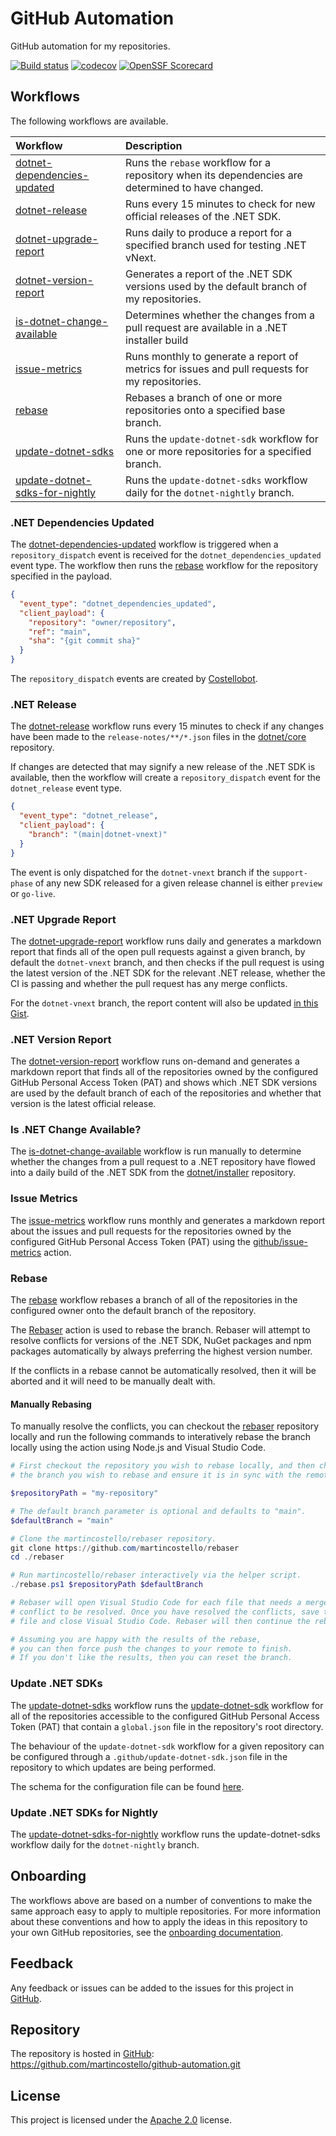 # GitHub Automation

GitHub automation for my repositories.

[![Build status](https://github.com/martincostello/github-automation/actions/workflows/build.yml/badge.svg?branch=main&event=push)](https://github.com/martincostello/github-automation/actions/workflows/build.yml?query=branch%3Amain+event%3Apush)
[![codecov](https://codecov.io/gh/martincostello/github-automation/branch/main/graph/badge.svg)](https://codecov.io/gh/martincostello/github-automation)
[![OpenSSF Scorecard](https://api.securityscorecards.dev/projects/github.com/martincostello/github-automation/badge)](https://securityscorecards.dev/viewer/?uri=github.com/martincostello/github-automation)

## Workflows

The following workflows are available.

| **Workflow**                                                     | **Description**                                                                                   |
| :--------------------------------------------------------------- | :------------------------------------------------------------------------------------------------ |
| [dotnet-dependencies-updated][dotnet-dependencies-updated]       | Runs the `rebase` workflow for a repository when its dependencies are determined to have changed. |
| [dotnet-release][dotnet-release]                                 | Runs every 15 minutes to check for new official releases of the .NET SDK.                         |
| [dotnet-upgrade-report][dotnet-upgrade-report]                   | Runs daily to produce a report for a specified branch used for testing .NET vNext.                |
| [dotnet-version-report][dotnet-version-report]                   | Generates a report of the .NET SDK versions used by the default branch of my repositories.        |
| [is-dotnet-change-available][is-dotnet-change-available]         | Determines whether the changes from a pull request are available in a .NET installer build        |
| [issue-metrics][issue-metrics]                                   | Runs monthly to generate a report of metrics for issues and pull requests for my repositories.    |
| [rebase][rebase]                                                 | Rebases a branch of one or more repositories onto a specified base branch.                        |
| [update-dotnet-sdks][update-dotnet-sdks]                         | Runs the `update-dotnet-sdk` workflow for one or more repositories for a specified branch.        |
| [update-dotnet-sdks-for-nightly][update-dotnet-sdks-for-nightly] | Runs the `update-dotnet-sdks` workflow daily for the `dotnet-nightly` branch.                     |

### .NET Dependencies Updated

The [dotnet-dependencies-updated][dotnet-dependencies-updated] workflow
is triggered when a `repository_dispatch` event is received for the `dotnet_dependencies_updated`
event type. The workflow then runs the [rebase][rebase] workflow for the
repository specified in the payload.

```json
{
  "event_type": "dotnet_dependencies_updated",
  "client_payload": {
    "repository": "owner/repository",
    "ref": "main",
    "sha": "{git commit sha}"
  }
}
```

The `repository_dispatch` events are created by [Costellobot][costellobot].

### .NET Release

The [dotnet-release][dotnet-release] workflow runs every 15 minutes to
check if any changes have been made to the `release-notes/**/*.json` files
in the [dotnet/core][dotnet-core] repository.

If changes are detected that may signify a new release of the .NET SDK is available,
then the workflow will create a `repository_dispatch` event for the `dotnet_release`
event type.

```json
{
  "event_type": "dotnet_release",
  "client_payload": {
    "branch": "(main|dotnet-vnext)"
  }
}
```

The event is only dispatched for the `dotnet-vnext` branch if the `support-phase` of
any new SDK released for a given release channel is either `preview` or `go-live`.

### .NET Upgrade Report

The [dotnet-upgrade-report][dotnet-upgrade-report] workflow runs daily and generates
a markdown report that finds all of the open pull requests against a given branch,
by default the `dotnet-vnext` branch, and then checks if the pull request is using the
latest version of the .NET SDK for the relevant .NET release, whether the CI is passing
and whether the pull request has any merge conflicts.

For the `dotnet-vnext` branch, the report content will also be updated [in this Gist][upgrade-report-gist].

### .NET Version Report

The [dotnet-version-report][dotnet-version-report] workflow runs on-demand and
generates a markdown report that finds all of the repositories owned by the
configured GitHub Personal Access Token (PAT) and shows which .NET SDK versions
are used by the default branch of each of the repositories and whether that version
is the latest official release.

### Is .NET Change Available?

The [is-dotnet-change-available][is-dotnet-change-available] workflow is run manually
to determine whether the changes from a pull request to a .NET repository have flowed
into a daily build of the .NET SDK from the [dotnet/installer][dotnet-installer] repository.

### Issue Metrics

The [issue-metrics][issue-metrics] workflow runs monthly and generates a markdown
report about the issues and pull requests for the repositories owned by the
configured GitHub Personal Access Token (PAT) using the
[github/issue-metrics][issue-metrics-action] action.

### Rebase

The [rebase][rebase] workflow rebases a branch of all of the repositories in the
configured owner onto the default branch of the repository.

The [Rebaser][rebaser] action is used to rebase the branch.
Rebaser will attempt to resolve conflicts for versions of the
.NET SDK, NuGet packages and npm packages automatically by always
preferring the highest version number.

If the conflicts in a rebase cannot be automatically resolved,
then it will be aborted and it will need to be manually dealt with.

#### Manually Rebasing

To manually resolve the conflicts, you can checkout the [rebaser][rebaser]
repository locally and run the following commands to interatively rebase the
branch locally using the action using Node.js and Visual Studio Code.

```powershell
# First checkout the repository you wish to rebase locally, and then checkout
# the branch you wish to rebase and ensure it is in sync with the remote.

$repositoryPath = "my-repository"

# The default branch parameter is optional and defaults to "main".
$defaultBranch = "main"

# Clone the martincostello/rebaser repository.
git clone https://github.com/martincostello/rebaser
cd ./rebaser

# Run martincostello/rebaser interactively via the helper script.
./rebase.ps1 $repositoryPath $defaultBranch

# Rebaser will open Visual Studio Code for each file that needs a merge
# conflict to be resolved. Once you have resolved the conflicts, save the
# file and close Visual Studio Code. Rebaser will then continue the rebase.

# Assuming you are happy with the results of the rebase,
# you can then force push the changes to your remote to finish.
# If you don't like the results, then you can reset the branch.
```

### Update .NET SDKs

The [update-dotnet-sdks][update-dotnet-sdks] workflow runs the
[update-dotnet-sdk][update-dotnet-sdk] workflow for all of the repositories
accessible to the configured GitHub Personal Access Token (PAT) that contain
a `global.json` file in the repository's root directory.

The behaviour of the `update-dotnet-sdk` workflow for a given repository
can be configured through a `.github/update-dotnet-sdk.json` file in the
repository to which updates are being performed.

The schema for the configuration file can be found [here][update-dotnet-sdk-schema].

### Update .NET SDKs for Nightly

The [update-dotnet-sdks-for-nightly][update-dotnet-sdks-for-nightly]
workflow runs the update-dotnet-sdks workflow daily for the `dotnet-nightly` branch.

## Onboarding

The workflows above are based on a number of conventions to make the same
approach easy to apply to multiple repositories. For more information
about these conventions and how to apply the ideas in this repository to
your own GitHub repositories, see the [onboarding documentation][onboarding].

## Feedback

Any feedback or issues can be added to the issues for this project in
[GitHub][issues].

## Repository

The repository is hosted in [GitHub][repository]: <https://github.com/martincostello/github-automation.git>

## License

This project is licensed under the [Apache 2.0][license] license.

[costellobot]: https://github.com/martincostello/costellobot
[dotnet-core]: https://github.com/dotnet/core
[dotnet-dependencies-updated]: ./.github/workflows/dotnet-dependencies-updated.yml
[dotnet-installer]: https://github.com/dotnet/installer
[dotnet-release]: ./.github/workflows/dotnet-release.yml
[dotnet-upgrade-report]: ./.github/workflows/dotnet-upgrade-report.yml
[dotnet-version-report]: ./.github/workflows/dotnet-version-report.yml
[is-dotnet-change-available]: ./.github/workflows/is-dotnet-change-available.yml
[issue-metrics]: ./.github/workflows/issue-metrics.yml
[issue-metrics-action]: https://github.com/github/issue-metrics#readme
[issues]: https://github.com/martincostello/github-automation/issues "Issues for this project on GitHub.com"
[license]: http://www.apache.org/licenses/LICENSE-2.0.txt "The Apache 2.0 license"
[onboarding]: ./docs/onboarding.md
[rebase]: ./.github/workflows/rebase.yml
[rebaser]: https://github.com/martincostello/rebaser
[repository]: https://github.com/martincostello/github-automation "This project on GitHub.com"
[update-dotnet-sdk]: https://github.com/martincostello/update-dotnet-sdk/blob/main/.github/workflows/update-dotnet-sdk.yml
[update-dotnet-sdk-schema]: ./.github/update-dotnet-sdk-schema.json
[update-dotnet-sdks]: ./.github/workflows/update-dotnet-sdks.yml
[update-dotnet-sdks-for-nightly]: ./.github/workflows/update-dotnet-sdks-for-nightly.yml
[upgrade-report-gist]: https://gist.github.com/martincostello/2083bcc83f30a5038175e4f31e0fc59f
